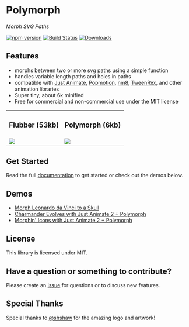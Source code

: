# Polymorph

*Morph SVG Paths*

[![npm version](https://badge.fury.io/js/polymorph-js.svg)](https://badge.fury.io/js/polymorph-js)
[![Build Status](https://travis-ci.org/notoriousb1t/polymorph.svg?branch=master)](https://travis-ci.org/notoriousb1t/polymorph)
[![Downloads](https://img.shields.io/npm/dm/polymorph-js.svg)](https://www.npmjs.com/package/polymorph-js)

## Features

 - morphs between two or more svg paths using a simple function
 - handles variable length paths and holes in paths
 - compatible with [Just Animate](https://github.com/just-animate/just-animate), [Popmotion](https://github.com/popmotion/popmotion), [nm8](https://github.com/davidkpiano/nm8), [TweenRex](https://github.com/tweenrex/tweenrex), and other animation libraries
 - Super tiny, about 6k minified
 - Free for commercial and non-commercial use under the MIT license

<table>
    <tbody>
        <tr>
        <td style="text-align: center;"><h3>Flubber (53kb)</h3></td>
        <td style="text-align: center;"><h3>Polymorph  (6kb)</h3></td>
        </tr>
        <tr>
            <td>
                <img style="max-height: 320px"
                     src="https://raw.githubusercontent.com/notoriousb1t/polymorph/HEAD/assets/flubber-evolve.gif" />
            </td>
            <td>
                <img style="max-height: 320px"
                     src="https://raw.githubusercontent.com/notoriousb1t/polymorph/HEAD/assets/polymorph-evolve.gif" />
            </td>
        </tr>
    </tbody>
</table>

## Get Started

Read the full [documentation](https://notoriousb1t.github.io/polymorph-docs) to get started or check out the demos below.

## Demos
- [Morph Leonardo da Vinci to a Skull](https://codepen.io/notoriousb1t/pen/KyPoYm)
- [Charmander Evolves with Just Animate 2 + Polymorph](https://codepen.io/notoriousb1t/pen/gXpYEG?editors=1010)
- [Morphin' Icons with Just Animate 2 + Polymorph](https://codepen.io/notoriousb1t/pen/veMyxw?editors=1010)


## License
This library is licensed under MIT.

## Have a question or something to contribute?
Please create an [issue](https://github.com/notoriousb1t/polymorph/issues) for questions or to discuss new features.

## Special Thanks

Special thanks to [@shshaw](https://twitter.com/shshaw) for the amazing logo and artwork!
